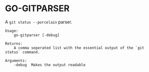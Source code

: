 GO-GITPARSER
============

A `git status --porcelain` parser.

```
Usage:
	go-gitparser [-debug]

Returns:
	A comma seperated list with the essential output of the `git status` command.

Arguments:
	-debug	Makes the output readable
```
